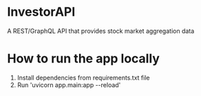 # InvestorAPI
A REST/GraphQL API that provides stock market aggregation data

# How to run the app locally
1. Install dependencies from requirements.txt file
2. Run 'uvicorn app.main:app --reload'
